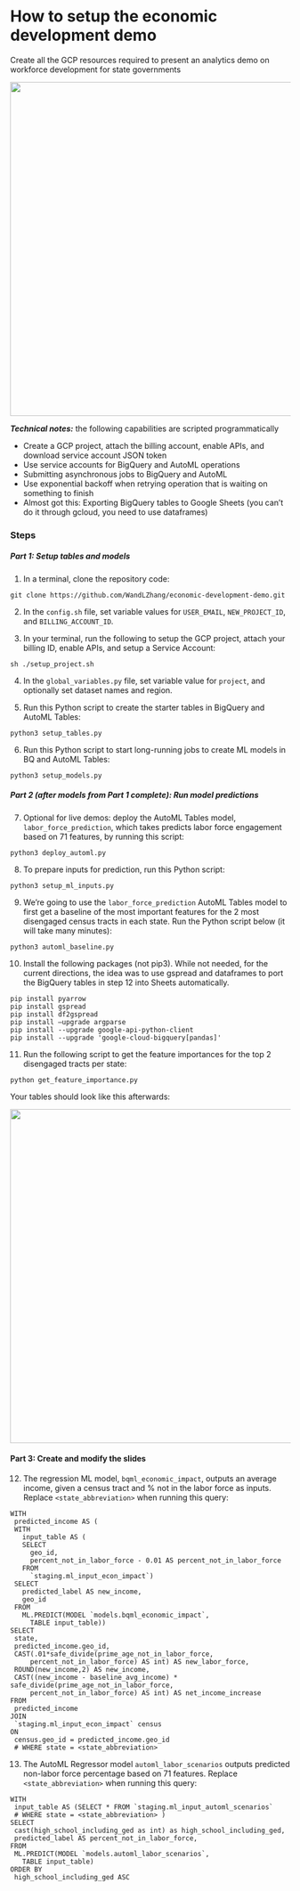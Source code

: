 # How to setup the economic development demo
Create all the GCP resources required to present an analytics demo on workforce development for state governments

<p align="center">
  <img src="https://storage.googleapis.com/github-economic-development-demo/github-1.png" width="600px"/>
</p>

***Technical notes:*** the following capabilities are scripted programmatically
- Create a GCP project, attach the billing account, enable APIs, and download service account JSON token
- Use service accounts for BigQuery and AutoML operations
- Submitting asynchronous jobs to BigQuery and AutoML
- Use exponential backoff when retrying operation that is waiting on something to finish
- Almost got this: Exporting BigQuery tables to Google Sheets (you can’t do it through gcloud, you need to use dataframes)

### Steps

##### Part 1: Setup tables and models

1. In a terminal, clone the repository code:

`git clone https://github.com/WandLZhang/economic-development-demo.git`

2. In the `config.sh` file, set variable values for `USER_EMAIL`, `NEW_PROJECT_ID`, and `BILLING_ACCOUNT_ID`.

3. In your terminal, run the following to setup the GCP project, attach your billing ID, enable APIs, and setup a Service Account:

`sh ./setup_project.sh`

4. In the `global_variables.py` file, set variable value for `project`, and optionally set dataset names and region.

5. Run this Python script to create the starter tables in BigQuery and AutoML Tables:

`python3 setup_tables.py`

6. Run this Python script to start long-running jobs to create ML models in BQ and AutoML Tables:

`python3 setup_models.py`

##### Part 2 (after models from Part 1 complete): Run model predictions

7. Optional for live demos: deploy the AutoML Tables model, `labor_force_prediction`, which takes predicts labor force engagement based on 71 features, by running this script:

`python3 deploy_automl.py`

8. To prepare inputs for prediction, run this Python script:

`python3 setup_ml_inputs.py`

9. We’re going to use the `labor_force_prediction` AutoML Tables model to first get a baseline of the most important features for the 2 most disengaged census tracts in each state. Run the Python script below (it will take many minutes):

`python3 automl_baseline.py`

10. Install the following packages (not pip3). While not needed, for the current directions, the idea was to use gspread and dataframes to port the BigQuery tables in step 12 into Sheets automatically.

```
pip install pyarrow
pip install gspread
pip install df2gspread
pip install –upgrade argparse
pip install --upgrade google-api-python-client 
pip install --upgrade 'google-cloud-bigquery[pandas]'
```

11. Run the following script to get the feature importances for the top 2 disengaged tracts per state:

`python get_feature_importance.py`

Your tables should look like this afterwards:

<p align="center">
  <img src="https://storage.googleapis.com/github-economic-development-demo/github-2.png" width="600px"/>
</p>

#### Part 3: Create and modify the slides

12. The regression ML model, `bqml_economic_impact`, outputs an average income, given a census tract and % not in the labor force as inputs. Replace `<state_abbreviation>` when running this query:

```
WITH
 predicted_income AS (
 WITH
   input_table AS (
   SELECT
     geo_id,
     percent_not_in_labor_force - 0.01 AS percent_not_in_labor_force
   FROM
     `staging.ml_input_econ_impact`)
 SELECT
   predicted_label AS new_income,
   geo_id
 FROM
   ML.PREDICT(MODEL `models.bqml_economic_impact`,
     TABLE input_table))
SELECT
 state,
 predicted_income.geo_id,
 CAST(.01*safe_divide(prime_age_not_in_labor_force,
     percent_not_in_labor_force) AS int) AS new_labor_force,
 ROUND(new_income,2) AS new_income,
 CAST((new_income - baseline_avg_income) * safe_divide(prime_age_not_in_labor_force,
     percent_not_in_labor_force) AS int) AS net_income_increase
FROM
 predicted_income
JOIN
 `staging.ml_input_econ_impact` census
ON
 census.geo_id = predicted_income.geo_id
 # WHERE state = <state_abbreviation>
 ```
 
13. The AutoML Regressor model `automl_labor_scenarios` outputs predicted non-labor force percentage based on 71 features. Replace `<state_abbreviation>` when running this query:

```
WITH
 input_table AS (SELECT * FROM `staging.ml_input_automl_scenarios`
 # WHERE state = <state_abbreviation> )
SELECT
 cast(high_school_including_ged as int) as high_school_including_ged,
 predicted_label AS percent_not_in_labor_force,
FROM
 ML.PREDICT(MODEL `models.automl_labor_scenarios`,
   TABLE input_table)
ORDER BY
 high_school_including_ged ASC
 ```
